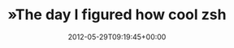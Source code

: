 ---
retweeted: false
source: <a href="https://reeder.app" rel="nofollow">Reeder</a>
entities:
  hashtags: []
  symbols: []
  user_mentions: []
  urls:
  - url: http://t.co/B6qimXts
    expanded_url: http://j.mp/JdYcgG
    display_url: j.mp/JdYcgG
    indices:
    - '78'
    - '98'
display_text_range:
- '0'
- '98'
favorite_count: '0'
id_str: '207400826430435329'
truncated: false
retweet_count: '0'
id: '207400826430435329'
possibly_sensitive: false
created_at: Tue May 29 09:19:45 +0000 2012
favorited: false
full_text: "»The day I figured how cool zsh is, a hawk came and rid me of the white
  dove«"
lang: en
quote_url: http://j.mp/JdYcgG
tags:
- pesos:twitter
date: '2012-05-29T09:19:45+00:00'
src: https://twitter.com/bascht/status/207400826430435329
original_url: https://twitter.com/bascht/status/207400826430435329
type: twitter_tweet
text: "»The day I figured how cool zsh is, a hawk came and rid me of the white dove«"
title: "»The day I figured how cool zsh"

---
